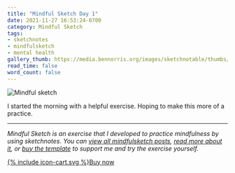 ```yaml
---
title: "Mindful Sketch Day 1"
date: 2021-11-27 16:53:24-0700
category: Mindful Sketch
tags:
- sketchnotes
- mindfulsketch
- mental health
gallery_thumb: https://media.bennorris.org/images/sketchnotable/thumbs/2021-11-27-mindfulsketch.jpg
read_time: false
word_count: false
---
```


![Mindful sketch](https://media.bennorris.org/images/sketchnotable/mindfulsketch/2021-11-27-mindfulsketch.jpg)

I started the morning with a helpful exercise. Hoping to make this more of a practice.

***

*Mindful Sketch is an exercise that I developed to practice mindfulness by using sketchnotes. You can [view all mindfulsketch posts](/tags/mindfulsketch), [read more about it](/mindful-sketch-template/), or [buy the template](https://bennorris.shop/l/mindfulsketch) to support me and try the exercise yourself.*

<a href="https://bennorris.shop/l/mindfulsketch" class="btn"><span class="icon">{% include icon-cart.svg %}</span>Buy now</a>
